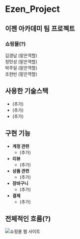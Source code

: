 # Ezen_Project
## 이젠 아카데미 팀 프로젝트
### 쇼핑몰(?)
김경남 (맡은역할)<br/>
정민성 (맡은역할)<br/>
박주일 (맡은역할)<br/>
조현빈 (맡은역할)<br/>
## 사용한 기술스택
* (추가)
* (추가)
* (추가)
## 구현 기능
* **계정 관련**
  * (추가)
* **리뷰**
  * (추가)
* **상품 관련**
  * (추가)
* **장바구니**
  * (추가)
* **결제**
  * (추가)
## 전체적인 흐름(?)
![쇼핑몰 웹 사이트](https://user-images.githubusercontent.com/117875530/209609656-da1edb1e-705f-4d50-bf78-f582721c3c54.jpeg)
